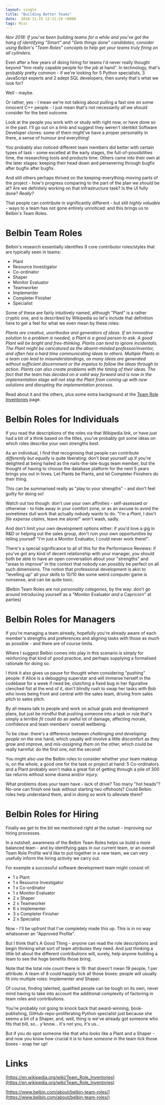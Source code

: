 ```yaml
---
layout: single
title: "Building Better Teams"
date:  2018-11-15 12:21:29 +0000
tags: Misc
---
```

_Nov 2018: If you've been building teams for a while and you've got the hang of identifying "Smart" and "Gets things 
done" candidates, consider using Belbin's "Team Roles" concepts to help get your teams truly firing on all cylinders._

Even after a few years of doing hiring for teams I'd never really thought beyond "hire really capable people for the 
job at hand". In technology, that's probably pretty common - if we're looking for 5 Python specialists, 3 JavaScript 
experts and 2 adept SQL developers, then surely that's what we look for?

Well - maybe.

Or rather, yes - I mean we're not talking about pulling a fast one on some innocent C++ people - I just mean 
that's not necessarily _all_ we should consider for the best outcome.

Look at the people you work with or study with right now, or have done so in the past. I'll go out on a limb and suggest
they weren't identikit Software Developer clones: some of them might've have a proper personality in there, a sense of 
humour and everything! 

You probably also noticed different team members did better with certain types of task - some excelled at the early 
stages, the full-of-possibilities time, the researching tools and products time. Others came into their own at the 
later stages: keeping their head down and persevering through bugfix after bugfix after bugfix.

And still others perhaps thrived on the keeping-everything-moving parts of the project - how's progress comparing to 
the part of the plan we _should_ be at? Are we definitely working on that infrastructure task? Is the UI fully done? 
_Really?_ 

That people can contribute in significantly different - but still _highly valuable_ - ways to a team has not
gone entirely unnoticed: and this brings us to Belbin's Team Roles.

# Belbin Team Roles

Belbin's research essentially identifies 9 core contributor roles/styles that are typically seen in teams:


- Plant
- Resource Investigator
- Co-ordinator
- Shaper
- Monitor Evaluator
- Teamworker
- Implementer
- Completer Finisher
- Specialist
 
Some of these are fairly intuitively named, although "Plant" is a rather cryptic one, and is described by Wikipedia so 
let's include that definition here to get a feel for what we even mean by these roles:

_Plants are creative, unorthodox and generators of ideas. If an innovative solution to a problem is needed, a Plant 
is a good person to ask. A good Plant will be bright and free-thinking. Plants can tend to ignore incidentals. The 
Plant might be caricatured as the absent-minded professor/inventor, and often has a hard time communicating ideas to 
others. Multiple Plants in a team can lead to misunderstandings, as many ideas are generated without sufficient 
discernment or the impetus to follow the ideas through to action. Plants can also create problems with the timing of 
their ideas. The fact that the team has decided on a valid way forward and is now in the implementation stage will 
not stop the Plant from coming up with new solutions and disrupting the implementation process._ 

Read about it and the others, plus some extra background at 
the [Team Role Inventories](https://en.wikipedia.org/wiki/Team_Role_Inventories) page.

# Belbin Roles for Individuals

If you read the descriptions of the roles via that Wikipedia link, or have just had a bit of a think based on the 
titles, you've probably got some ideas on which roles describe your own strengths best.

As an individual, I find that recognising that people can contribute _differently but equally_ is quite liberating: 
don't beat yourself up if you're delighted at being hailed as the nails-the-late-bugs team member, but the thought of 
having to choose the database platform for the next 5 years brings you out in hives. Let Plants be Plants, and let 
Completer Finishers do their thing.

This can be summarised really as "play to your strengths" - and don't feel guilty for doing so!

Watch out too though: don't use your own affinities - self-assessed or otherwise - to hide away in your comfort 
zone, or as an excuse to avoid the sometimes dull work that actually _nobody_ wants to do. "I'm a _Plant_, I don't _file 
expense claims_, leave me alone!" won't wash, sadly.

And don't limit your own development options either: if you'd love a gig in R&D or helping out the sales group, don't 
ruin your own opportunities by telling yourself "I'm just a Monitor Evaluator, I could never work there!". 

There's a special significance to all of this for the Performance Reviews: if you've got any kind 
of decent relationship with your manager, you should both be able to have an open conversation about your "strengths" 
and "areas to improve" in the context that nobody can possibly be perfect on all such dimensions. The notion that 
professional development is akin to "levelling up" all your skills to 10/10 like some weird computer game is nonsense, 
and can be quite toxic.

(Belbin Team Roles are not _personality categories_, by the way: don't go around introducing yourself as a "Monitor 
Evaluator _and_ a Capricorn" at parties)

# Belbin Roles for Managers

If you're managing a team already, hopefully you're already aware of each member's strengths and preferences and 
aligning tasks with those as much as possible - and there are of course limits.

Where I suggest Belbin comes into play in this scenario is simply for reinforcing that kind of good practice, and 
perhaps supplying a formalised rationale for doing so.

I think it also gives us pause for thought when considering "pushing" people: if Alice is a debugging superstar and will
immerse herself in the codebase for a week if need be, clutching a fixed bug in her figurative clenched fist at the end 
of it, don't blindly rush to swap her tasks with Bob who loves being front and central with the sales team, driving 
from sales pitch to sales pitch. 

By all means talk to people and work on actual goals and development plans, but just be mindful that pushing someone into 
a task or role that's simply a _terrible fit_ could do an awful lot of damage, affecting morale, confidence and team 
members' overall wellbeing.

To be clear: there's a difference between _challenging and developing people_ on the one hand, which usually _will_ 
involve a little discomfort as they grow and improve, and _mis-assigning them_ on the other, which could be really 
harmful: do the first one, not the second!

You might also use the Belbin roles to consider whether your team makeup is, on the whole, a good one for the task or 
project at hand: 5 Co-ordinators and a Plant probably won't make a great fist of getting through a pile of 300 tax 
returns without some drama and/or injury. 

What problems does your team have - lack of drive? Too many "hot heads"? No-one can finish one task without starting 
two offshoots? Could Belbin roles help understand them, and in doing so work to alleviate them?

# Belbin Roles for Hiring

Finally we get to the bit we mentioned right at the outset - improving our hiring processes. 

In a nutshell, awareness of the Belbin Team Roles helps us build a more balanced team - and by identifying gaps in our
current team, or an overall Team Role Profile we'd like to put together in a new team, we can very usefully inform the 
hiring activity we carry out.

For example a successful software development team might consist of:

- 1 x Plant
- 1 x Resource Investigator
- 1 x Co-ordinator
- 1 x Monitor Evaluator
- 2 x Shaper
- 2 x Teamworker
- 6 x Implementer
- 3 x Completer Finisher
- 2 x Specialist

Now - I'll be upfront that I've completely made this up. This is in no way whatsoever an "Approved Profile". 

But I think that's A Good Thing - anyone can read the role descriptions and begin thinking what sort of team attributes
they need. And just thinking a little bit about the different contributions will, surely, help anyone building a team 
to see the huge benefits those bring. 

Note that the total role count there is 19: that doesn't mean 19 people, 1 per attribute. A team of 8 could happily 
tick all those boxes: people will usually fit into multiple roles: Implementer _and_ Shaper.

Of course, finding talented, qualified people can be tough on its own, never mind having to take into account the 
additional complexity of factoring in team roles and contributions. 

You're probably not going to knock back that award-winning, book-publishing, GitHub-repo-proliferating Python specialist
just because she seems a bit of a Shaper, and, well, thing is we've already got someone who fits that 
bill, so... y'know... it's not you, it's us...

But if you do spot someone like that who looks like a Plant and a Shaper - and now you know how crucial it is to 
have _someone_ in the team tick those boxes - snap her up!

# Links

[https://en.wikipedia.org/wiki/Team_Role_Inventories](https://en.wikipedia.org/wiki/Team_Role_Inventories)

[https://www.belbin.com/about/belbin-team-roles/](https://www.belbin.com/about/belbin-team-roles/)

